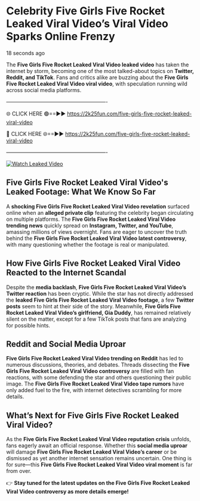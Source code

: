 # Celebrity Five Girls Five Rocket Leaked Viral Video’s Viral Video Sparks Online Frenzy

18 seconds ago

The **Five Girls Five Rocket Leaked Viral Video leaked video** has taken the internet by storm, becoming one of the most talked-about topics on **Twitter, Reddit, and TikTok**. Fans and critics alike are buzzing about the **Five Girls Five Rocket Leaked Viral Video viral video**, with speculation running wild across social media platforms.

———————————————————-

🌐 CLICK HERE 🟢==►► https://2k25fun.com/five-girls-five-rocket-leaked-viral-video

🔴 CLICK HERE 🌐==►► https://2k25fun.com/five-girls-five-rocket-leaked-viral-video

———————————————————-

[![Watch Leaked Video](https://miro.medium.com/v2/resize:fit:828/format:webp/1*cilzJN44JGOrTw9NJCrNHA.gif "Watch Leaked Video")](https://2k25fun.com/five-girls-five-rocket-leaked-viral-video)

## **Five Girls Five Rocket Leaked Viral Video's Leaked Footage: What We Know So Far**  
A **shocking Five Girls Five Rocket Leaked Viral Video revelation** surfaced online when an **alleged private clip** featuring the celebrity began circulating on multiple platforms. The **Five Girls Five Rocket Leaked Viral Video trending news** quickly spread on **Instagram, Twitter, and YouTube**, amassing millions of views overnight. Fans are eager to uncover the truth behind the **Five Girls Five Rocket Leaked Viral Video latest controversy**, with many questioning whether the footage is real or manipulated.  

## **How Five Girls Five Rocket Leaked Viral Video Reacted to the Internet Scandal**  
Despite the **media backlash**, **Five Girls Five Rocket Leaked Viral Video’s Twitter reaction** has been cryptic. While the star has not directly addressed the **leaked Five Girls Five Rocket Leaked Viral Video footage**, a few **Twitter posts** seem to hint at their side of the story. Meanwhile, **Five Girls Five Rocket Leaked Viral Video’s girlfriend, Gia Duddy**, has remained relatively silent on the matter, except for a few TikTok posts that fans are analyzing for possible hints.  

## **Reddit and Social Media Uproar**  
**Five Girls Five Rocket Leaked Viral Video trending on Reddit** has led to numerous discussions, theories, and debates. Threads dissecting the **Five Girls Five Rocket Leaked Viral Video controversy** are filled with fan reactions, with some defending the star and others questioning their public image. The **Five Girls Five Rocket Leaked Viral Video tape rumors** have only added fuel to the fire, with internet detectives scrambling for more details.  

## **What’s Next for Five Girls Five Rocket Leaked Viral Video?**  
As the **Five Girls Five Rocket Leaked Viral Video reputation crisis** unfolds, fans eagerly await an official response. Whether this **social media uproar** will damage **Five Girls Five Rocket Leaked Viral Video’s career** or be dismissed as yet another internet sensation remains uncertain. One thing is for sure—this **Five Girls Five Rocket Leaked Viral Video viral moment** is far from over.  

👉 **Stay tuned for the latest updates on the Five Girls Five Rocket Leaked Viral Video controversy as more details emerge!**  